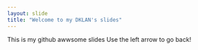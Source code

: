 ```yaml
---
layout: slide
title: "Welcome to my DKLAN's slides"
---
```

This is my github awwsome slides
Use the left arrow to go back!
